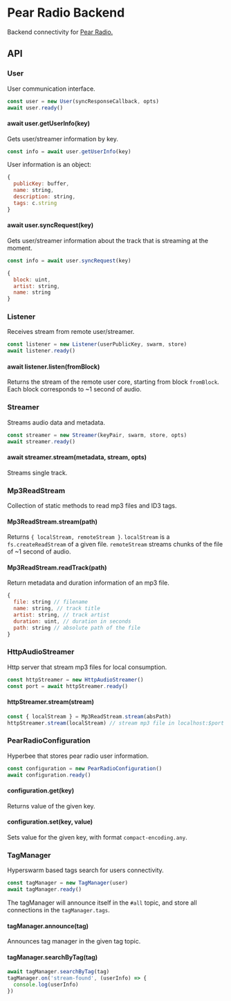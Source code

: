 # Pear Radio Backend

Backend connectivity for [Pear Radio.](https://github.com/holepunchto/pear-radio)

## API

### User

User communication interface.

``` javascript
const user = new User(syncResponseCallback, opts)
await user.ready()
```

#### await user.getUserInfo(key)

Gets user/streamer information by key.

``` javascript
const info = await user.getUserInfo(key)
```

User information is an object:

``` javascript
{
  publicKey: buffer,
  name: string,
  description: string,
  tags: c.string
}
```

#### await user.syncRequest(key)

Gets user/streamer information about the track that is streaming at the moment.

``` javascript
const info = await user.syncRequest(key)
```

``` javascript
{
  block: uint,
  artist: string,
  name: string
}
```

### Listener

Receives stream from remote user/streamer.

``` javascript
const listener = new Listener(userPublicKey, swarm, store)
await listener.ready()
```

#### await listener.listen(fromBlock)

Returns the stream of the remote user core, starting from block `fromBlock`. Each block corresponds to ~1 second of audio.

### Streamer

Streams audio data and metadata.

``` javascript
const streamer = new Streamer(keyPair, swarm, store, opts)
await streamer.ready()
```

#### await streamer.stream(metadata, stream, opts)

Streams single track.

### Mp3ReadStream

Collection of static methods to read mp3 files and ID3 tags.

#### Mp3ReadStream.stream(path)

Returns `{ localStream, remoteStream }`. `localStream` is a `fs.createReadStream` of a given file. `remoteStream` streams chunks of the file of ~1 second of audio.

#### Mp3ReadStream.readTrack(path)

Return metadata and duration information of an mp3 file.

``` javascript
{
  file: string // filename
  name: string, // track title
  artist: string, // track artist
  duration: uint, // duration in seconds
  path: string // absolute path of the file
}
```

### HttpAudioStreamer

Http server that stream mp3 files for local consumption.

``` javascript
const httpStreamer = new HttpAudioStreamer()
const port = await httpStreamer.ready()
```

#### httpStreamer.stream(stream)

``` javascript
const { localStream } = Mp3ReadStream.stream(absPath)
httpStreamer.stream(localStream) // stream mp3 file in localhost:$port
```

### PearRadioConfiguration

Hyperbee that stores pear radio user information.

``` javascript
const configuration = new PearRadioConfiguration()
await configuration.ready()
```

#### configuration.get(key)

Returns value of the given key.

#### configuration.set(key, value)

Sets value for the given key, with format `compact-encoding.any`.

### TagManager

Hyperswarm based tags search for users connectivity.

``` javascript
const tagManager = new TagManager(user)
await tagManager.ready()
```

The tagManager will announce itself in the `#all` topic, and store all connections in the `tagManager.tags`.

#### tagManager.announce(tag)

Announces tag manager in the given tag topic.

#### tagManager.searchByTag(tag)

``` javascript
await tagManager.searchByTag(tag)
tagManager.on('stream-found', (userInfo) => {
  console.log(userInfo)
})
```
